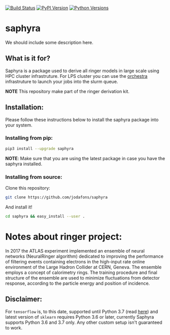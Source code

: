 


[![Build Status](https://travis-ci.org/jodafons/saphyra.svg?branch=master)](https://travis-ci.org/github/jodafons/saphyra)
[![PyPI Version](https://img.shields.io/pypi/v/saphyra)](https://pypi.org/project/saphyra/)
[![Python Versions](https://img.shields.io/pypi/pyversions/saphyra)](https://github.com/jodafons/saphyra)

# saphyra

We should include some description here.

## What is it for?

Saphyra is a package used to derive all ringer models in large scale using HPC cluster infrastruture. For LPS cluster you can use the [orchestra](https://github.com/jodafons/orchestra.git) infrastruture to launch your jobs into the slurm queue.

**NOTE** This repository make part of the ringer derivation kit.

## Installation:

Please follow these instructions below to install the saphyra package into your system.

### Installing from pip:

```bash
pip3 install --upgrade saphyra
```
**NOTE**: Make sure that you are using the latest package in case you have the saphyra installed. 

### Installing from source:

Clone this repository:
```bash
git clone https://github.com/jodafons/saphyra
```
And install it!

```bash
cd saphyra && easy_install --user .
```

# Notes about ringer project:

In 2017 the ATLAS experiment implemented an ensemble of neural networks (NeuralRinger algorithm) dedicated to improving the performance of filtering events containing electrons in the high-input rate online environment of the Large Hadron Collider at CERN, Geneva. The ensemble employs a concept of calorimetry rings. The training procedure and final structure of the ensemble are used to minimize fluctuations from detector response, according to the particle energy and position of incidence.

## Disclaimer:

For `tensorflow` is, to this date, supported until Python 3.7 (read [here](https://github.com/tensorflow/tensorflow/issues/33374)) and
latest version of `sklearn` requires Python 3.6 or later, currently Saphyra supports Python 3.6 and 3.7 only. Any other custom setup isn't guaranteed to work.





